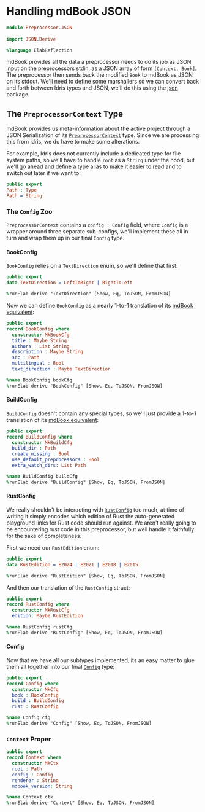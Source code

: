 # Handling mdBook JSON

```idris
module Preprocessor.JSON
  
import JSON.Derive

%language ElabReflection
```

mdBook provides all the data a preprocessor needs to do its job as JSON input on the preprocessors stdin, as a JSON array of form `[Context, Book]`. The preprocessor then sends back the modified `Book` to mdBook as JSON on its stdout. We'll need to define some marshallers so we can convert back and forth between Idris types and JSON, we'll do this using the [json](https://github.com/stefan-hoeck/idris2-json) package.

## The `PreprocessorContext` Type

mdBook provides us meta-information about the active project through a JSON Serialization of its [`PreprocessorContext`](https://docs.rs/mdbook/latest/mdbook/preprocess/struct.PreprocessorContext.html) type. Since we are processing this from idris, we do have to make some alterations. 

For example, Idris does not currently include a dedicated type for file system paths, so we'll have to handle `root` as a `String` under the hood, but we'll go ahead and define a type alias to make it easier to read and to switch out later if we want to:

```idris
public export
Path : Type
Path = String
```

### The `Config` Zoo

`PreprocessorContext` contains a `config : Config` field, where `Config` is a wrapper around three separate sub-configs, we'll implement these all in turn and wrap them up in our final `Config` type.

#### BookConfig

`BookConfig` relies on a `TextDirection` enum, so we'll define that first:

```idris
public export
data TextDirection = LeftToRight | RightToLeft

%runElab derive "TextDirection" [Show, Eq, ToJSON, FromJSON]
```

Now we can define `BookConfig` as a nearly 1-to-1 translation of its [mdBook equivalent](https://docs.rs/mdbook/latest/mdbook/config/struct.BookConfig.html):

```idris
public export
record BookConfig where
  constructor MkBookCfg
  title : Maybe String
  authors : List String
  description : Maybe String
  src : Path
  multilingual : Bool
  text_direction : Maybe TextDirection

%name BookConfig bookCfg
%runElab derive "BookConfig" [Show, Eq, ToJSON, FromJSON]
```

#### BuildConfig

`BuildConfig` doesn't contain any special types, so we'll just provide a 1-to-1 translation of its [mdBook equivalent](https://docs.rs/mdbook/latest/mdbook/config/struct.BuildConfig.html):

```idris
public export
record BuildConfig where
  constructor MkBuildCfg
  build_dir : Path
  create_missing : Bool
  use_default_preprocessors : Bool
  extra_watch_dirs: List Path

%name BuildConfig buildCfg
%runElab derive "BuildConfig" [Show, Eq, ToJSON, FromJSON]
```

#### RustConfig

We really shouldn't be interacting with [`RustConfig`](https://docs.rs/mdbook/latest/mdbook/config/struct.RustConfig.html) too much, at time of writing it simply encodes which edition of Rust the auto-generated playground links for Rust code should run against. We aren't really going to be encountering rust code in this preprocessor, but well handle it faithfully for the sake of completeness.

First we need our `RustEdition` enum:

```idris
public export
data RustEdition = E2024 | E2021 | E2018 | E2015

%runElab derive "RustEdition" [Show, Eq, ToJSON, FromJSON]
```

And then our translation of the `RustConfig` struct:

```idris
public export
record RustConfig where
  constructor MkRustCfg
  edition: Maybe RustEdition

%name RustConfig rustCfg
%runElab derive "RustConfig" [Show, Eq, ToJSON, FromJSON]
```

#### Config

Now that we have all our subtypes implemented, its an easy matter to glue them all together into our final [`Config`](https://docs.rs/mdbook/latest/mdbook/config/struct.Config.html) type:

```idris
public export
record Config where
  constructor MkCfg
  book : BookConfig
  build : BuildConfig
  rust : RustConfig

%name Config cfg
%runElab derive "Config" [Show, Eq, ToJSON, FromJSON]
```

### `Context` Proper

```idris
public export
record Context where
  constructor MkCtx
  root : Path
  config : Config
  renderer : String
  mdbook_version: String

%name Context ctx
%runElab derive "Context" [Show, Eq, ToJSON, FromJSON]
```
